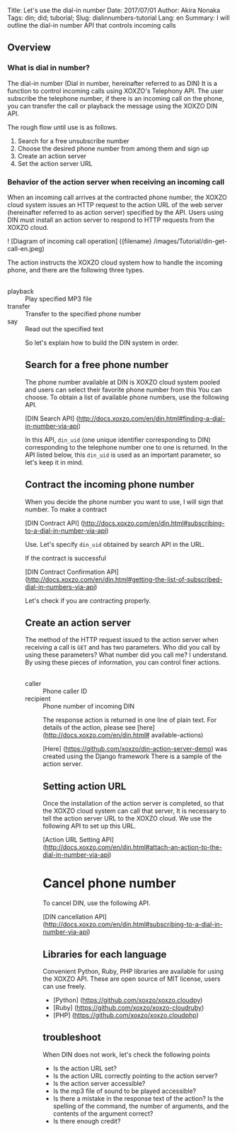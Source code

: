 Title: Let's use the dial-in number
Date: 2017/07/01
Author: Akira Nonaka
Tags: din; did; tuborial;
Slug: dialinnumbers-tutorial
Lang: en
Summary: I will outline the dial-in number API that controls incoming calls

## Overview

### What is dial in number?

The dial-in number (Dial in number, hereinafter referred to as DIN)
It is a function to control incoming calls using XOXZO's Telephony API.
The user subscribe the telephone number,
if there is an incoming call on the phone, you can transfer the call or playback the message using the XOXZO DIN API.

The rough flow until use is as follows.

1. Search for a free unsubscribe number
1. Choose the desired phone number from among them and sign up
1. Create an action server
1. Set the action server URL

### Behavior of the action server when receiving an incoming call
 
When an incoming call arrives at the contracted phone number, 
the XOXZO cloud system issues an HTTP request to the action URL of the web server (hereinafter referred to as action server) specified by the API.
Users using DIN must install an action server to respond to HTTP requests from the XOXZO cloud.

! [Diagram of incoming call operation] ({filename} /images/Tutorial/din-get-call-en.jpeg)

The action instructs the XOXZO cloud system how to handle the incoming phone, and there are the following three types.

<Dl>
     <Dt> playback
     <Dd> Play specified MP3 file
     <Dt> transfer
     <Dd> Transfer to the specified phone number
     <Dt> say
     <Dd> Read out the specified text
</ Dl>

So let's explain how to build the DIN system in order.

## Search for a free phone number

The phone number available at DIN is XOXZO cloud system pooled and users can select their favorite phone number from this
You can choose. To obtain a list of available phone numbers, use the following API.

[DIN Search API] (http://docs.xoxzo.com/en/din.html#finding-a-dial-in-number-via-api)

In this API, `din_uid` (one unique identifier corresponding to DIN) corresponding to the telephone number one to one is returned.
In the API listed below, this `din_uid` is used as an important parameter, so let's keep it in mind.

## Contract the incoming phone number

When you decide the phone number you want to use, I will sign that number.
To make a contract

[DIN Contract API] (http://docs.xoxzo.com/en/din.html#subscribing-to-a-dial-in-number-via-api)

Use. Let's specify `din_uid` obtained by search API in the URL.

If the contract is successful

[DIN Contract Confirmation API] (http://docs.xoxzo.com/en/din.html#getting-the-list-of-subscribed-dial-in-numbers-via-api)

Let's check if you are contracting properly.

## Create an action server

The method of the HTTP request issued to the action server when receiving a call is `GET` and has two parameters.
Who did you call by using these parameters? What number did you call me? I understand.
By using these pieces of information, you can control finer actions.

<Dl>
    <Dt> caller
    <Dd> Phone caller ID
    <Dt> recipient
    <Dd> Phone number of incoming DIN
</ Dl>

The response action is returned in one line of plain text.
For details of the action, please see [here] (http://docs.xoxzo.com/en/din.html# available-actions)

[Here] (https://github.com/xoxzo/din-action-server-demo) was created using the Django framework
There is a sample of the action server.

## Setting action URL

Once the installation of the action server is completed, so that the XOXZO cloud system can call that server,
It is necessary to tell the action server URL to the XOXZO cloud.
We use the following API to set up this URL.

[Action URL Setting API] (http://docs.xoxzo.com/en/din.html#attach-an-action-to-the-dial-in-number-via-api)

# Cancel phone number

To cancel DIN, use the following API.

[DIN cancellation API] (http://docs.xoxzo.com/en/din.html#subscribing-to-a-dial-in-number-via-api)

## Libraries for each language

Convenient Python, Ruby, PHP libraries are available for using the XOXZO API. These are open source of MIT license, users can use freely.

- [Python] (https://github.com/xoxzo/xoxzo.cloudpy)
- [Ruby] (https://github.com/xoxzo/xoxzo-cloudruby)
- [PHP] (https://github.com/xoxzo/xoxzo.cloudphp)

## troubleshoot

When DIN does not work, let's check the following points

- Is the action URL set?
- Is the action URL correctly pointing to the action server?
- Is the action server accessible?
- Is the mp3 file of sound to be played accessible?
- Is there a mistake in the response text of the action? Is the spelling of the command, the number of arguments, and the contents of the argument correct?
- Is there enough credit?